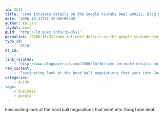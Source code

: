 ```yaml
---
id: 3511
title: 'Some intimate details on the Google YouTube Deal &#8211; Blog Maverick'
date: '2006-10-31T11:28:00+00:00'
author: Kellan
layout: post
guid: 'http://lm.quxx.info/?p=3511'
permalink: /2006/10/31/some-intimate-details-on-the-google-youtube-deal-blog-maverick/
typo_id:
    - '3510'
mt_id:
    - ''
link_related:
    - 'http://www.blogmaverick.com/2006/10/30/some-intimate-details-on-the-google-youtube-deal/'
raw_content:
    - 'Fascinating look at the hard ball negoiations that went into GoogTube deal.'
categories:
    - Aside
tags:
    - business
    - google
---
```


Fascinating look at the hard ball negoiations that went into GoogTube deal.